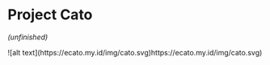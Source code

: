 <p><h1>Project Cato</h1> <i> (unfinished)</i></p>
![alt text](https://ecato.my.id/img/cato.svg)https://ecato.my.id/img/cato.svg)
